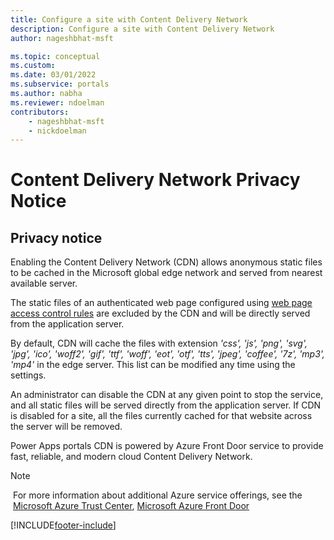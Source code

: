 ```yaml
---
title: Configure a site with Content Delivery Network
description: Configure a site with Content Delivery Network
author: nageshbhat-msft

ms.topic: conceptual
ms.custom: 
ms.date: 03/01/2022
ms.subservice: portals
ms.author: nabha
ms.reviewer: ndoelman
contributors:
    - nageshbhat-msft
    - nickdoelman
---
```


# Content Delivery Network Privacy Notice

## Privacy notice

Enabling the Content Delivery Network (CDN) allows anonymous static files to be cached in the Microsoft global edge network and served from nearest available server.

The static files of an authenticated web page configured using [web page access control rules](webpage-access-control.md) are excluded by the CDN and will be directly served from the application server. 

By default, CDN will cache the files with extension *'css', 'js', 'png', 'svg', 'jpg', 'ico', 'woff2', 'gif', 'ttf', 'woff', 'eot', 'otf', 'tts', 'jpeg', 'coffee', '7z', 'mp3', 'mp4'* in the edge server. This list can be modified any time using the settings.

An administrator can disable the CDN at any given point to stop the service, and all static files will be served directly from the application server. If CDN is disabled for a site, all the files currently cached for that website across the server will be removed.

Power Apps portals CDN is powered by Azure Front Door service to provide fast, reliable, and modern cloud Content Delivery Network.

> [!Note]
> For more information about additional Azure service offerings, see the  [Microsoft Azure Trust Center](https://azure.microsoft.com/support/trust-center/), [Microsoft Azure Front Door](../../../azure/frontdoor/standard-premium/overview)

[!INCLUDE[footer-include](../../../includes/footer-banner.md)]
